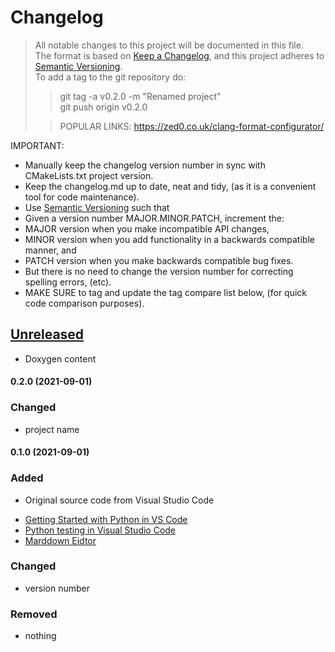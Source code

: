 # Changelog
> All notable changes to this project will be documented in this file.</br>
The format is based on [Keep a Changelog](https://keepachangelog.com/en/1.0.0/), and this project adheres to [Semantic Versioning](https://semver.org/spec/v2.0.0.html).</br>
> To add a tag to the git repository do:
> > git tag -a v0.2.0 -m "Renamed project"</br>
> > git push origin v0.2.0
> >
>
> > POPULAR LINKS:
> https://zed0.co.uk/clang-format-configurator/
>

IMPORTANT: 
- Manually keep the changelog version number in sync with CMakeLists.txt project version.<br>
- Keep the changelog.md up to date, neat and tidy, (as it is a convenient tool for code maintenance).<br>
- Use [Semantic Versioning](https://semver.org/spec/v2.0.0.html) such that<br>
- Given a version number MAJOR.MINOR.PATCH, increment the:<br>
- MAJOR version when you make incompatible API changes,<br>
- MINOR version when you add functionality in a backwards compatible manner, and<br>
- PATCH version when you make backwards compatible bug fixes. <br>
- But there is no need to change the version number for correcting spelling errors, (etc).<br>
- MAKE SURE to tag and update the tag compare list below, (for quick code comparison purposes).<br>

## [Unreleased]
- Doxygen content

#### 0.2.0 (2021-09-01)
### Changed
- project name

#### 0.1.0 (2021-09-01)
### Added
- Original source code from Visual Studio Code
* [Getting Started with Python in VS Code](https://code.visualstudio.com/docs/python/python-tutorial)
* [Python testing in Visual Studio Code](https://code.visualstudio.com/docs/python/testing)
* [Marddown Eidtor](https://stackedit.io/app#)
### Changed
- version number
### Removed
- nothing

[Unreleased]: https://github.com/perryatdmg/basic_python/compare/v0.2.0..HEAD
[0.2.0]: https://github.com/perryatdmg/basic_python/compare/v0.1.0...v0.2.0
[0.1.0]: https://github.com/perryatdmg/basic_python/compare/v0.0.0...v0.1.0
[0.0.0]: https://github.com/perryatdmg/basic_python
